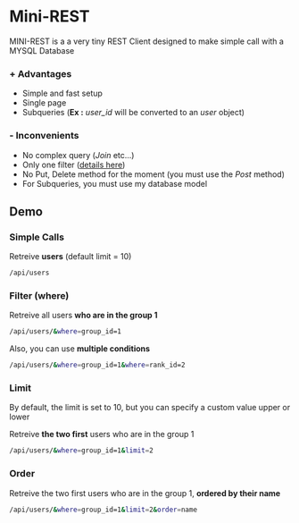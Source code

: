 # Mini-REST

MINI-REST is a a very tiny REST Client designed to make simple call with a MYSQL Database

### + Advantages

- Simple and fast setup
- Single page
- Subqueries (**Ex :** *user_id* will be converted to an *user* object)

### - Inconvenients
- No complex query (*Join* etc...)
- Only one filter ([details here](https://github.com/CYRIAQU3/Mini-REST/blob/master/README.md#order))
- No Put, Delete method for the moment (you must use the *Post* method)
- For Subqueries, you must use my database model

## Demo

### Simple Calls
  Retreive **users** (default limit = 10)
  ```sh
  /api/users
  ```
  
### Filter (where)
  Retreive all users **who are in the group 1**
  ```sh
  /api/users/&where=group_id=1
  ```
  
  Also, you can use **multiple conditions**
  ```sh
  /api/users/&where=group_id=1&where=rank_id=2
  ```
  
### Limit

  By default, the limit is set to 10, but you can specify a custom value upper or lower
  
  Retreive **the two first** users who are in the group 1
  ```sh
  /api/users/&where=group_id=1&limit=2
  ```
### Order
 
  Retreive the two first users who are in the group 1, **ordered by their name**
  ```sh
  /api/users/&where=group_id=1&limit=2&order=name
  ```
